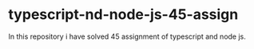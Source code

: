 # typescript-nd-node-js-45-assign
In this repository i have solved 45 assignment of typescript and node js.
